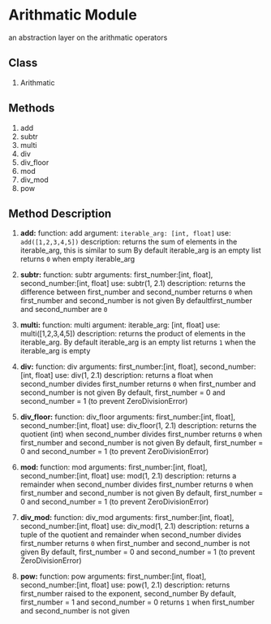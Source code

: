 # Arithmatic Module
<span>an abstraction layer on the arithmatic operators</span>

## Class
1. Arithmatic

## Methods
1. add
1. subtr
1. multi
1. div
1. div_floor
1. mod
1. div_mod
1. pow

## Method Description
1. **add:** function: add
		argument: `iterable_arg: [int, float]`
		use: `add([1,2,3,4,5])`
		description: returns the sum of elements in the iterable_arg, this is similar to sum
        By default iterable_arg is an empty list
        returns `0` when empty iterable_arg

1. **subtr:** function: subtr
		arguments: first_number:[int, float], second_number:[int, float]
		use: subtr(1, 2.1)
		description: returns the difference between first_number and second_number
        returns `0` when first_number and second_number is not given
        By defaultfirst_number and second_number are `0`

1. **multi:** function: multi
		argument: iterable_arg: [int, float]
		use: multi([1,2,3,4,5])
		description: returns the product of elements in the iterable_arg.
        By default iterable_arg is an empty list
        returns `1` when the iterable_arg is empty

1. **div:** function: div
		arguments: first_number:[int, float], second_number:[int, float]
		use: div(1, 2.1)
		description: returns a float when second_number divides first_number
        returns `0` when first_number and second_number is not given
		By default, first_number = 0 and second_number = 1 (to prevent ZeroDivisionError)

1. **div_floor:**  function: div_floor
		arguments: first_number:[int, float], second_number:[int, float]
		use: div_floor(1, 2.1)
		description: returns the quotient (int) when second_number divides first_number
        returns `0` when first_number and second_number is not given
		By default, first_number = 0 and second_number = 1 (to prevent ZeroDivisionError)

1. **mod:** function: mod
		arguments: first_number:[int, float], second_number:[int, float]
		use: mod(1, 2.1)
		description: returns a remainder when second_number divides first_number
        returns `0` when first_number and second_number is not given
		By default, first_number = 0 and second_number = 1 (to prevent ZeroDivisionError)

1. **div_mod:** function: div_mod
		arguments: first_number:[int, float], second_number:[int, float]
		use: div_mod(1, 2.1)
		description: returns a tuple of the quotient and  remainder when second_number divides first_number
        returns `0` when first_number and second_number is not given
		By default, first_number = 0 and second_number = 1 (to prevent ZeroDivisionError)

1. **pow:** function: pow
		arguments: first_number:[int, float], second_number:[int, float]
		use: pow(1, 2.1)
		description: returns first_number raised to the exponent, second_number
		By default, first_number = 1 and second_number = 0
		returns `1` when first_number and second_number is not given